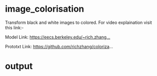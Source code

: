 # image_colorisation

Transform black and white images to colored.
For video  explaination visit this link:- 

Model Link: 
https://eecs.berkeley.edu/~rich.zhang...​

Prototxt Link: 
https://github.com/richzhang/coloriza...

# output
